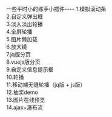 一些平时小的练手小插件----
1.模拟滚动条<br/>
2.自定义弹出框<br/>
3.淡入淡出轮播<br/>
4.全屏轮播<br/>
5.图片懒加载<br/>
6.放大镜<br/>
7.jq版分页<br/>
8.vuejs版分页<br/>
9.自定义信息提示框<br/>
10.轮播<br/>
11.移动端无缝轮播（jq版 + js版）<br/>
12.抽奖demo<br/>
13.图片在线预览<br/>
14.ajax+瀑布流<br/>
